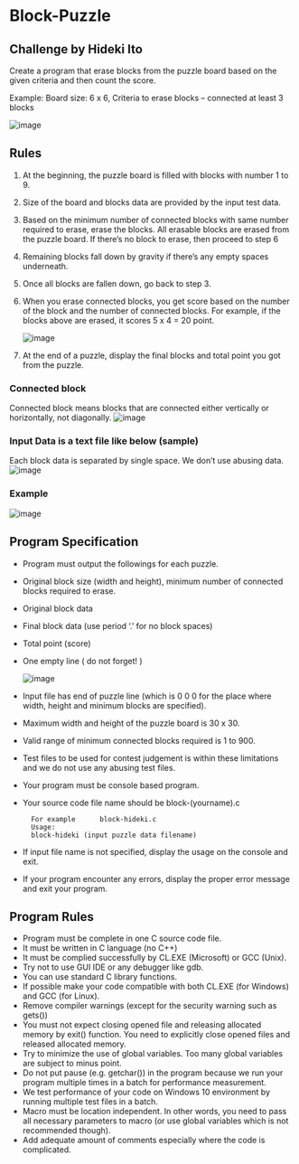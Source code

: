 # Block-Puzzle

## Challenge by Hideki Ito

Create a program that erase blocks from the puzzle board based on the given criteria and then count the score.

Example:   Board size: 6 x 6, Criteria to erase blocks – connected at least 3 blocks

![image](https://user-images.githubusercontent.com/28287818/122038665-6d13b380-ce08-11eb-8038-8056e43743ef.png)


## Rules
1. At the beginning, the puzzle board is filled with blocks with number 1 to 9. 
2. Size of the board and blocks data are provided by the input test data.
3. Based on the minimum number of connected blocks with same number required to erase, erase the blocks. All erasable blocks are erased from the puzzle board.  If there’s no block to erase, then proceed to step 6
4. Remaining blocks fall down by gravity if there’s any empty spaces underneath.
5. Once all blocks are fallen down, go back to step 3.
6. When you erase connected blocks, you get score based on the number of the block and the number of  connected blocks.   For example, if the blocks above are erased, it scores 5 x 4 = 20 point.

    ![image](https://user-images.githubusercontent.com/28287818/122039595-6a658e00-ce09-11eb-993e-9b9787f7e47a.png)

7. At the end of a puzzle, display the final blocks and total point you got from the puzzle.

### Connected block
  Connected block means blocks that are connected either vertically or horizontally, not diagonally.
  ![image](https://user-images.githubusercontent.com/28287818/122039996-e4961280-ce09-11eb-8280-70c951c93f04.png)
### Input Data is a text file like below (sample)

Each block data is separated by single space. We don’t use abusing data. 
![image](https://user-images.githubusercontent.com/28287818/122040515-7a31a200-ce0a-11eb-8310-a457856d3c9a.png)

### Example

![image](https://user-images.githubusercontent.com/28287818/122043169-a0a50c80-ce0d-11eb-8b79-807c695d6892.png)

## Program Specification
* Program must output the followings for each puzzle.
* Original block size (width and height), minimum number of connected blocks required to erase.
* Original block data
* Final block data (use period ‘.’ for no block spaces)
* Total point (score)
* One empty line ( do not forget! )

  ![image](https://user-images.githubusercontent.com/28287818/122044039-9d5e5080-ce0e-11eb-92cf-2bbf9d09d289.png)

* Input file has end of puzzle line (which is 0 0 0 for the place where width, height and minimum blocks are specified).
* Maximum width and height of the puzzle board is 30 x 30. 
* Valid range of minimum connected blocks required is 1 to 900.
* Test files to be used for contest judgement is within these limitations and we do not use any abusing test files.
* Your program must be console based program.
* Your source code file name should be block-(yourname).c
  ``` 
    For example      block-hideki.c
    Usage:
    block-hideki (input puzzle data filename)
  ```

* If input file name is not specified, display the usage on the console and exit.
* If your program encounter any errors, display the proper error message and exit your program.

## Program Rules
* Program must be complete in one C source code file.
* It must be written in C language (no C++)
* It must be complied successfully by CL.EXE (Microsoft) or GCC (Unix).
* Try not to use GUI IDE or any debugger like gdb.
* You can use standard C library functions.
* If possible make your code compatible with both CL.EXE (for Windows) and GCC (for Linux).
* Remove compiler warnings (except for the security warning such as gets())
* You must not expect closing opened file and releasing allocated memory by exit() function. You need to explicitly close opened files and released allocated memory. 
* Try to minimize the use of global variables.  Too many global variables are subject to minus point.
* Do not put pause (e.g. getchar()) in the program because we run your program multiple times in a batch for performance measurement.
* We test performance of your code on Windows 10 environment by running multiple test files in a batch.
* Macro must be location independent. In other words, you need to pass all necessary parameters to macro (or use global variables which is not recommended though).
* Add adequate amount of comments especially where the code is complicated. 


